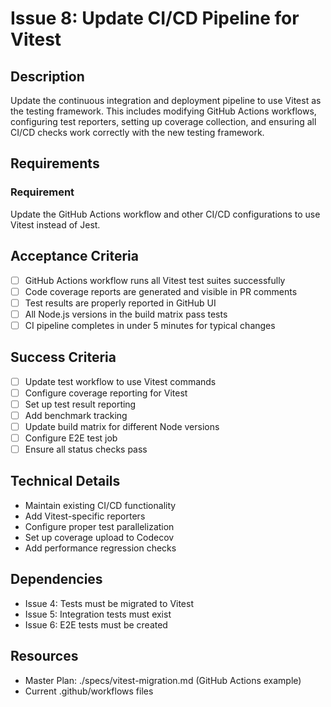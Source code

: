 # Issue 8: Update CI/CD Pipeline for Vitest

## Description
Update the continuous integration and deployment pipeline to use Vitest as the testing framework. This includes modifying GitHub Actions workflows, configuring test reporters, setting up coverage collection, and ensuring all CI/CD checks work correctly with the new testing framework.

## Requirements

### Requirement
Update the GitHub Actions workflow and other CI/CD configurations to use Vitest instead of Jest.

## Acceptance Criteria
- [ ] GitHub Actions workflow runs all Vitest test suites successfully
- [ ] Code coverage reports are generated and visible in PR comments
- [ ] Test results are properly reported in GitHub UI
- [ ] All Node.js versions in the build matrix pass tests
- [ ] CI pipeline completes in under 5 minutes for typical changes

## Success Criteria
- [ ] Update test workflow to use Vitest commands
- [ ] Configure coverage reporting for Vitest
- [ ] Set up test result reporting
- [ ] Add benchmark tracking
- [ ] Update build matrix for different Node versions
- [ ] Configure E2E test job
- [ ] Ensure all status checks pass

## Technical Details
- Maintain existing CI/CD functionality
- Add Vitest-specific reporters
- Configure proper test parallelization
- Set up coverage upload to Codecov
- Add performance regression checks

## Dependencies
- Issue 4: Tests must be migrated to Vitest
- Issue 5: Integration tests must exist
- Issue 6: E2E tests must be created

## Resources
- Master Plan: ./specs/vitest-migration.md (GitHub Actions example)
- Current .github/workflows files
